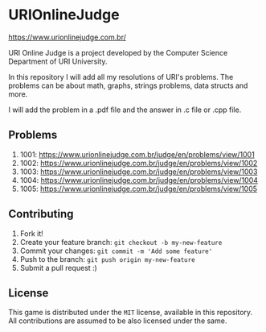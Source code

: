 # URIOnlineJudge
https://www.urionlinejudge.com.br/

URI Online Judge is a project developed by the Computer Science Department of URI University.

In this repository I will add all my resolutions of URI's problems. The problems can be about math, graphs,
strings problems, data structs and more.

I will add the problem in a .pdf file and the answer in .c file or .cpp file.

## Problems
1. 1001: https://www.urionlinejudge.com.br/judge/en/problems/view/1001
2. 1002: https://www.urionlinejudge.com.br/judge/en/problems/view/1002
3. 1003: https://www.urionlinejudge.com.br/judge/en/problems/view/1003 
4. 1004: https://www.urionlinejudge.com.br/judge/en/problems/view/1004
5. 1005: https://www.urionlinejudge.com.br/judge/en/problems/view/1005

## Contributing

1. Fork it!
1. Create your feature branch: `git checkout -b my-new-feature`
1. Commit your changes: `git commit -m 'Add some feature'`
1. Push to the branch: `git push origin my-new-feature`
1. Submit a pull request :)

## License

This game is distributed under the `MIT` license, available in this repository. All contributions are assumed to be also licensed under the same.
